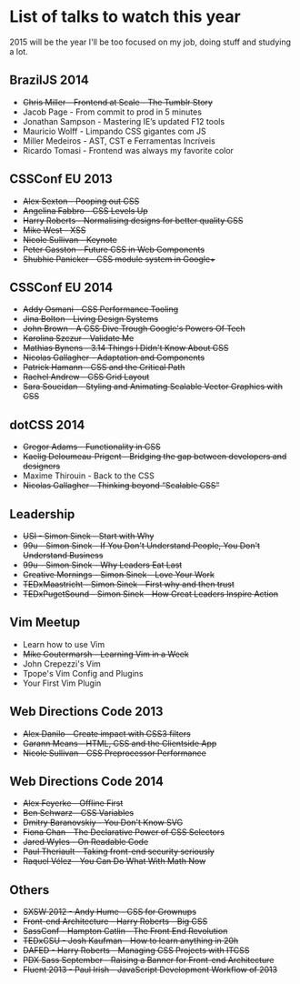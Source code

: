 # List of talks to watch this year

2015 will be the year I'll be too focused on my job, doing stuff and studying a lot.

## BrazilJS 2014
* ~~Chris Miller - Frontend at Scale - The Tumblr Story~~
* Jacob Page - From commit to prod in 5 minutes
* Jonathan Sampson - Mastering IE’s updated F12 tools
* Mauricio Wolff - Limpando CSS gigantes com JS
* Miller Medeiros - AST, CST e Ferramentas Incríveis
* Ricardo Tomasi - Frontend was always my favorite color

## CSSConf EU 2013
* ~~Alex Sexton - Pooping out CSS~~
* ~~Angelina Fabbro - CSS Levels Up~~
* ~~Harry Roberts - Normalising designs for better quality CSS~~
* ~~Mike West - XSS~~
* ~~Nicole Sullivan - Keynote~~
* ~~Peter Gasston - Future CSS in Web Components~~
* ~~Shubhie Panicker - CSS module system in Google+~~

## CSSConf EU 2014
* ~~Addy Osmani - CSS Performance Tooling~~
* ~~Jina Bolton - Living Design Systems~~
* ~~John Brown - A CSS Dive Trough Google's Powers Of Tech~~
* ~~Karolina Szczur - Validate Me~~
* ~~Mathias Bynens - 3.14 Things I Didn't Know About CSS~~
* ~~Nicolas Gallagher - Adaptation and Components~~
* ~~Patrick Hamann - CSS and the Critical Path~~
* ~~Rachel Andrew - CSS Grid Layout~~
* ~~Sara Soueidan - Styling and Animating Scalable Vector Graphics with CSS~~

## dotCSS 2014
* ~~Gregor Adams - Functionality in CSS~~
* ~~Kaelig Deloumeau-Prigent - Bridging the gap between developers and designers~~
* Maxime Thirouin - Back to the CSS
* ~~Nicolas Gallagher - Thinking beyond “Scalable CSS”~~

## Leadership
* ~~USI - Simon Sinek - Start with Why~~
* ~~99u - Simon Sinek - If You Don't Understand People, You Don't Understand Business~~
* ~~99u - Simon Sinek - Why Leaders Eat Last~~
* ~~Creative Mornings - Simon Sinek - Love Your Work~~
* ~~TEDxMaastricht - Simon Sinek - First why and then trust~~
* ~~TEDxPugetSound - Simon Sinek - How Great Leaders Inspire Action~~

## Vim Meetup
* Learn how to use Vim
* ~~Mike Coutermarsh - Learning Vim in a Week~~
* John Crepezzi's Vim
* Tpope's Vim Config and Plugins
* Your First Vim Plugin

## Web Directions Code 2013
* ~~Alex Danilo - Create impact with CSS3 filters~~
* ~~Garann Means - HTML, CSS and the Clientside App~~
* ~~Nicole Sullivan - CSS Preprocessor Performance~~

## Web Directions Code 2014
* ~~Alex Feyerke - Offline First~~
* ~~Ben Schwarz - CSS Variables~~
* ~~Dmitry Baranovskiy - You Don't Know SVG~~
* ~~Fiona Chan - The Declarative Power of CSS Selectors~~
* ~~Jared Wyles - On Readable Code~~
* ~~Paul Theriault - Taking front-end security seriously~~
* ~~Raquel Vélez - You Can Do What With Math Now~~

## Others
* ~~SXSW 2012 - Andy Hume - CSS for Grownups~~
* ~~Front-end Architecture - Harry Roberts - Big CSS~~
* ~~SassConf - Hampton Catlin - The Front End Revolution~~
* ~~TEDxCSU - Josh Kaufman - How to learn anything in 20h~~
* ~~DAFED - Harry Roberts - Managing CSS Projects with ITCSS~~
* ~~PDX Sass September - Raising a Banner for Front-end Architecture~~
* ~~Fluent 2013 - Paul Irish - JavaScript Development Workflow of 2013~~
